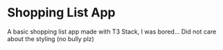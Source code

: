 # Shopping List App

A basic shopping list app made with T3 Stack, I was bored...
Did not care about the styling (no bully plz)